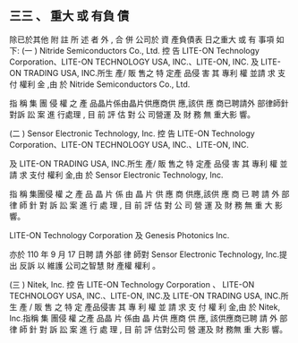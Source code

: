 
## 三三 、 重大 或 有負 債

 除已於其他 附 註 所 述 者 外 , 合 併 公司於 資 產負債表 日之重大 或 有 事項 如 下:
(一 ) Nitride Semiconductors Co., Ltd. 控 告 LITE-ON Technology Corporation、LITE-ON TECHNOLOGY USA, INC.、LITE-ON, INC. 及 LITE-ON TRADING USA, INC.所生 產/ 販 售之 特 定產 品侵 害 其 專利 權 並請 求 支付 權利 金 ,由 於 Nitride Semiconductors Co., Ltd.

指 稱 集 團 侵 權 之 產 品晶片係由晶片供應商供 應,該供 應 商已聘請外 部律師針對訴 訟 案 進 行處理 , 目 前 評 估 對 公 司營運 及 財 務 無 重大影 響。

(二 ) Sensor Electronic Technology, Inc. 控 告 LITE-ON Technology Corporation、LITE-ON TECHNOLOGY USA, INC.、LITE-ON, INC.

及 LITE-ON TRADING USA, INC.所生 產/ 販 售之 特 定產 品侵 害 其 專利 權 並請 求 支付 權利 金,由 於 Sensor Electronic Technology, Inc.

指 稱 集團侵 權 之 產 品 晶 片 係 由 晶 片 供 應 商 供應,該供 應 商 已 聘 請 外 部 律 師 針 對 訴 訟 案 進 行 處 理 , 目 前 評 估 對 公 司 營 運 及 財 務 無 重 大 影 響。

 LITE-ON Technology Corporation 及 Genesis Photonics Inc.

亦於 110 年 9 月 17 日聘 請 外部 律 師對 Sensor Electronic Technology, Inc.提 出 反訴 以 維護 公司之智慧 財 產權 權利 。

(三 ) Nitek, Inc. 控 告 LITE-ON Technology Corporation 、 LITE-ON 
TECHNOLOGY USA, INC.、LITE-ON, INC.及 LITE-ON TRADING USA, INC.所 生 產 / 販 售 之 特 定 產品侵害 其 專 利 權 並 請 求 支 付 權 利 金,由 於 Nitek, Inc.指稱 集 團侵 權 之產 品晶 片 係由 晶 片供 應商 供 應, 該供應商已聘 請 外 部 律 師 針 對 訴 訟 案 進 行 處 理 , 目 前 評 估對公司 營 運及 財 務無 重 大影 響。